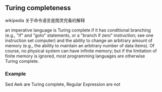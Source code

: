 
## Turing completeness

wikipedia 关于命令语言是图灵完备的解释

an imperative language is Turing complete if it has conditional branching (e.g., "if" and "goto" statements, or a "branch if zero" instruction; see one instruction set computer) and the ability to change an arbitrary amount of memory (e.g., the ability to maintain an arbitrary number of data items). Of course, no physical system can have infinite memory; but if the limitation of finite memory is ignored, most programming languages are otherwise Turing complete.

### Example
  Sed Awk are Turing complete,  Regular Expression are not
